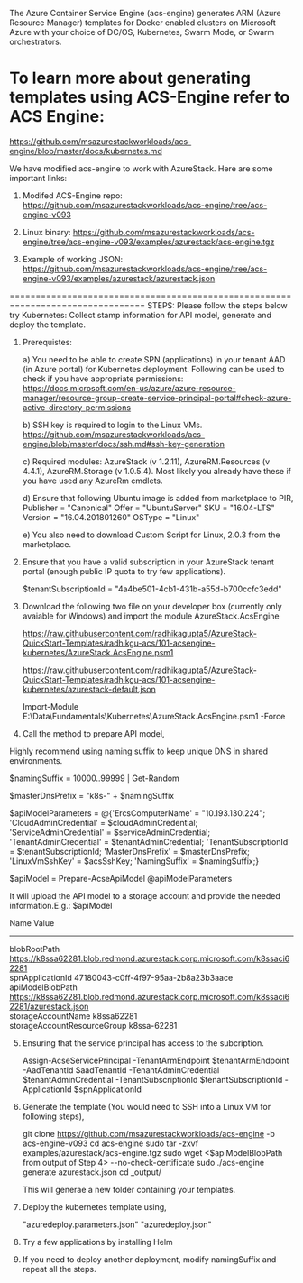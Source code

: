 The Azure Container Service Engine (acs-engine) generates ARM (Azure Resource Manager) templates for Docker enabled clusters on Microsoft Azure with your choice of DC/OS, Kubernetes, Swarm Mode, or Swarm orchestrators.

# To learn more about generating templates using ACS-Engine refer to ACS Engine: 
https://github.com/msazurestackworkloads/acs-engine/blob/master/docs/kubernetes.md


We have modified acs-engine to work with AzureStack. 
Here are some important links:
1) Modifed ACS-Engine repo: 
	https://github.com/msazurestackworkloads/acs-engine/tree/acs-engine-v093

2) Linux binary: 
	https://github.com/msazurestackworkloads/acs-engine/tree/acs-engine-v093/examples/azurestack/acs-engine.tgz

3) Example of working JSON: 
	https://github.com/msazurestackworkloads/acs-engine/tree/acs-engine-v093/examples/azurestack/azurestack.json
 

================================================================================
STEPS: Please follow the steps below try Kubernetes: Collect stamp information for API model, generate and deploy the template.

1) Prerequistes:

	a) You need to be able to create SPN (applications) in your tenant AAD (in Azure portal) for Kubernetes deployment. 
	   Following can be used to check if you have appropriate permissions:
	   https://docs.microsoft.com/en-us/azure/azure-resource-manager/resource-group-create-service-principal-portal#check-azure-active-directory-permissions

	b) SSH key is required to login to the Linux VMs.
	   https://github.com/msazurestackworkloads/acs-engine/blob/master/docs/ssh.md#ssh-key-generation

	c) Required modules: AzureStack (v 1.2.11), AzureRM.Resources (v 4.4.1), AzureRM.Storage (v 1.0.5.4). Most likely you already have these if you have used any AzureRm cmdlets.

	d) Ensure that following Ubuntu image is added from marketplace to PIR,
    Publisher = "Canonical"
    Offer = "UbuntuServer"
    SKU = "16.04-LTS"
    Version = "16.04.201801260"
    OSType = "Linux"

	e) You also need to download Custom Script for Linux, 2.0.3 from the marketplace.

2) Ensure that you have a valid subscription in your AzureStack tenant portal (enough public IP quota to try few applications).

   $tenantSubscriptionId = "4a4be501-4cb1-431b-a55d-b700ccfc3edd"

3) Download the following two file on your developer box (currently only avaiable for Windows) and import the module AzureStack.AcsEngine

   https://raw.githubusercontent.com/radhikagupta5/AzureStack-QuickStart-Templates/radhikgu-acs/101-acsengine-kubernetes/AzureStack.AcsEngine.psm1

   https://raw.githubusercontent.com/radhikagupta5/AzureStack-QuickStart-Templates/radhikgu-acs/101-acsengine-kubernetes/azurestack-default.json

   Import-Module E:\Data\Fundamentals\Kubernetes\AzureStack.AcsEngine.psm1 -Force

4) Call the method to prepare API model,

Highly recommend using naming suffix to keep unique DNS in shared environments.

$namingSuffix = 10000..99999 | Get-Random

$masterDnsPrefix = "k8s-" + $namingSuffix

$apiModelParameters = @{'ErcsComputerName' = "10.193.130.224";
						'CloudAdminCredential' = $cloudAdminCredential;
						'ServiceAdminCredential' = $serviceAdminCredential;
						'TenantAdminCredential' = $tenantAdminCredential;
						'TenantSubscriptionId' = $tenantSubscriptionId;
						'MasterDnsPrefix' = $masterDnsPrefix;
						'LinuxVmSshKey' = $acsSshKey;
						'NamingSuffix' = $namingSuffix;}

$apiModel = Prepare-AcseApiModel @apiModelParameters

It will upload the API model to a storage account and provide the needed information.E.g.: $apiModel

Name                           Value                                                                                                                                                                                 
----                           -----                                                                                                                                                                                 
blobRootPath                   https://k8ssa62281.blob.redmond.azurestack.corp.microsoft.com/k8ssaci62281                                                                                                            
spnApplicationId               47180043-c0ff-4f97-95aa-2b8a23b3aace                                                                                                                                                                                     
apiModelBlobPath               https://k8ssa62281.blob.redmond.azurestack.corp.microsoft.com/k8ssaci62281/azurestack.json                                                                                            
storageAccountName             k8ssa62281                                                                                                                                                                            
storageAccountResourceGroup    k8ssa-62281   

5) Ensuring that the service principal has access to the subcription.

   Assign-AcseServicePrincipal -TenantArmEndpoint $tenantArmEndpoint -AadTenantId $aadTenantId -TenantAdminCredential $tenantAdminCredential -TenantSubscriptionId $tenantSubscriptionId -ApplicationId $spnApplicationId 


6) Generate the template (You would need to SSH into a Linux VM for following steps),

	git clone https://github.com/msazurestackworkloads/acs-engine -b acs-engine-v093
	cd acs-engine
	sudo tar -zxvf examples/azurestack/acs-engine.tgz
	sudo wget <$apiModelBlobPath from output of Step 4> --no-check-certificate
	sudo ./acs-engine generate azurestack.json
	cd _output/

	This will generae a new folder containing your templates.

7) Deploy the kubernetes template using,

	"azuredeploy.parameters.json"
	"azuredeploy.json"

8) Try a few applications by installing Helm

9) If you need to deploy another deployment, modify namingSuffix and repeat all the steps.


